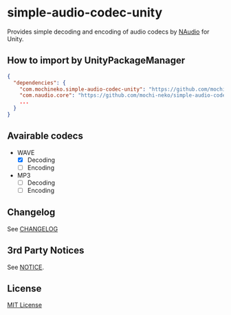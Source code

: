 # simple-audio-codec-unity

Provides simple decoding and encoding of audio codecs by [NAudio](https://github.com/naudio/NAudio) for Unity.

## How to import by UnityPackageManager

```json
{
  "dependencies": {
    "com.mochineko.simple-audio-codec-unity": "https://github.com/mochi-neko/simple-audio-codec-unity.git?path=/Assets/Mochineko/SimpleAudioCodec#0.1.0",
    "com.naudio.core": "https://github.com/mochi-neko/simple-audio-codec-unity.git?path=/Assets/NAudio/NAudio.Core#0.1.0",
    ...
  }
}
```

## Avairable codecs

- WAVE
  - [x] Decoding
  - [ ] Encoding
- MP3
  - [ ] Decoding
  - [ ] Encoding

## Changelog

See [CHANGELOG](https://github.com/mochi-neko/simple-audio-codec-unity/blob/main/CHANGELOG.md)

## 3rd Party Notices

See [NOTICE](https://github.com/mochi-neko/simple-audio-codec-unityy/blob/main/NOTICE.md).

## License

[MIT License](https://github.com/mochi-neko/simple-audio-codec-unity/blob/main/LICENSE)
